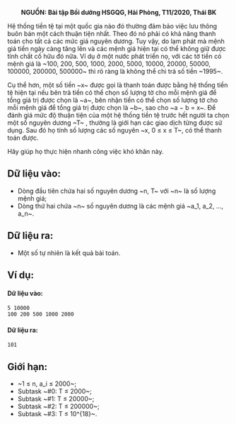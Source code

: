 **<center>NGUỒN: Bài tập Bồi dưỡng HSGQG, Hải Phòng, T11/2020, Thái BK</center>**

Hệ thống tiền tệ tại một quốc gia nào đó thường đảm bảo việc lưu thông buôn bán một cách thuận tiện nhất. Theo đó nó phải có khả năng thanh toán cho tất cả các mức giá nguyên dương. Tuy vậy, do lạm phát mà mệnh giá tiền ngày càng tăng lên và các mệnh giá hiện tại có thể không giữ được tính chất cố hữu đó nữa. Ví dụ ở một nước phát triển nọ, với các tờ tiền có mệnh giá là ~100, 200, 500, 1000, 2000, 5000, 10000, 20000, 50000, 100000, 200000, 500000~ thì rõ ràng là không thể chi trả số tiền ~1995~.

Cụ thể hơn, một số tiền ~x~ được gọi là thanh toán được bằng hệ thống tiền tệ hiện tại nếu bên trả tiền có thể chọn số lượng tờ cho mỗi mệnh giá để tổng giá trị được chọn là ~a~, bên nhận tiền có thể chọn số lượng tờ cho mỗi mệnh giá để tổng giá trị được chọn là ~b~, sao cho ~a − b = x~. Để đánh giá mức độ thuận tiện của một hệ thống tiền tệ trước hết người ta chọn một số nguyên dương ~T~ , thường là giới hạn các giao dịch từng được sử dụng. Sau đó họ tính số lượng các số nguyên ~x, 0 ≤ x ≤ T~, có thể thanh toán được.

Hãy giúp họ thực hiện nhanh công việc khó khăn này.

## Dữ liệu vào:
- Dòng đầu tiên chứa hai số nguyên dương ~n, T~ với ~n~ là số lượng mệnh giá;
- Dòng thứ hai chứa ~n~ số nguyên dương là các mệnh giá ~a_1, a_2, …, a_n~.

## Dữ liệu ra:
- Một số tự nhiên là kết quả bài toán.

## Ví dụ:
#### Dữ liệu vào:
```
5 10000
100 200 500 1000 2000
```

#### Dữ liệu ra:
```
101
```

## Giới hạn:
- ~1 ≤ n, a_i ≤ 2000~;
- Subtask ~\#0: T ≤ 2000~;
- Subtask ~\#1: T ≤ 20000~;
- Subtask ~\#2: T ≤ 200000~;
- Subtask ~\#3: T ≤ 10^{18}~.